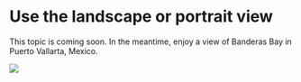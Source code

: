 <properties
	pageTitle="Set the landscape or portrait aspect ratio within PowerApps Studio | Microsoft Azure"
	description="Set the aspect ratio for landscape and portrait orientation in PowerApps studio"
	services="powerapps"
	documentationCenter=""
	authors="MandiOhlinger"
	manager="dwrede"
	editor=""/>

<tags
   ms.service="power-apps"
   ms.devlang="na"
   ms.topic="article"
   ms.tgt_pltfrm="na"
   ms.workload="na"
   ms.date="10/22/2015"
   ms.author="mandia"/>

# Use the landscape or portrait view 

This topic is coming soon. In the meantime, enjoy a view of Banderas Bay in Puerto Vallarta, Mexico.
 
![][1]

[1]: ./media/set-aspect-ratio-portrait-landscape/puertovallarta.png